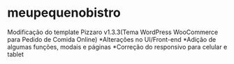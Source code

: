 # meupequenobistro

Modificação do template Pizzaro v1.3.3(Tema WordPress WooCommerce para Pedido de Comida Online)
*Alterações no UI/Front-end
*Adição de algumas funções, modais e páginas
*Correção do responsivo para celular e tablet
